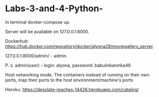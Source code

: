 # Labs-3-and-4-Python-

In terminal docker-compose up.

Server will be available on 127.0.0.1:8000.

Dockerhub: https://hub.docker.com/repository/docker/alyona29/moviegallery_server.

127.0.0.1:8000/admin/ - admin.

P. s. admin(user) - login: alyona, password: babulinkaninka46

Host networking mode. The containers instead of running on their own ports, map their ports to the host environment/machine's ports

Heroku: https://desolate-reaches-14426.herokuapp.com/catalog/
